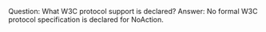 Question: What W3C protocol support is declared?
Answer: No formal W3C protocol specification is declared for NoAction.
